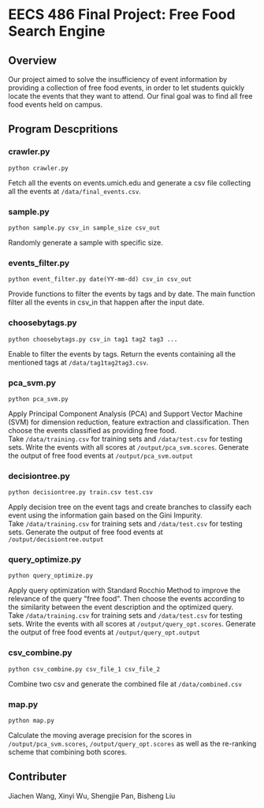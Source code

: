 # EECS 486 Final Project: Free Food Search Engine

## Overview
Our project aimed to solve the insufficiency of event information by providing a collection of free food events, in order to let students quickly locate the events that they want to attend. Our final goal was to find all free food events held on campus. 

## Program Descpritions
### crawler.py
```
python crawler.py
```
Fetch all the events on events.umich.edu and generate a csv file collecting all the events at ```/data/final_events.csv```.

### sample.py
```
python sample.py csv_in sample_size csv_out
```
Randomly generate a sample with specific size.

### events_filter.py
```
python event_filter.py date(YY-mm-dd) csv_in csv_out
```
Provide functions to filter the events by tags and by date. The main function filter all the events in csv_in that happen after the input date.

### choosebytags.py
```
python choosebytags.py csv_in tag1 tag2 tag3 ...
```
Enable to filter the events by tags. Return the events containing all the mentioned tags at ```/data/tag1tag2tag3.csv```. 

### pca_svm.py
```
python pca_svm.py
```
Apply Principal Component Analysis (PCA) and Support Vector Machine (SVM) for dimension reduction, feature extraction and classification. Then choose the events classified as providing free food.    
Take ```/data/training.csv``` for training sets and ```/data/test.csv``` for testing sets. Write the events with all scores at ```/output/pca_svm.scores```. Generate the output of free food events at ```/output/pca_svm.output```

### decisiontree.py
```
python decisiontree.py train.csv test.csv
```
Apply decision tree on the event tags and create branches to classify each event using the information gain based on the Gini Impurity.   
Take ```/data/training.csv``` for training sets and ```/data/test.csv``` for testing sets. Generate the output of free food events at ```/output/decisiontree.output```

### query_optimize.py
```
python query_optimize.py
```
Apply query optimization with Standard Rocchio Method to improve the relevance of the query "free food". Then choose the events according to the similarity between the event description and the optimized query.    
Take ```/data/training.csv``` for training sets and ```/data/test.csv``` for testing sets. Write the events with all scores at ```/output/query_opt.scores```. Generate the output of free food events at ```/output/query_opt.output```

### csv_combine.py
```
python csv_combine.py csv_file_1 csv_file_2
```
Combine two csv and generate the combined file at ```/data/combined.csv```

### map.py
```
python map.py
```
Calculate the moving average precision for the scores in ```/output/pca_svm.scores```, ```/output/query_opt.scores```  as well as the re-ranking scheme that combining both scores. 

## Contributer

Jiachen Wang, Xinyi Wu, Shengjie Pan, Bisheng Liu
